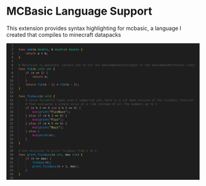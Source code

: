 # MCBasic Language Support

This extension provides syntax highlighting for mcbasic, a language I created that compiles to minecraft datapacks

![screenshot](assets/code.png)